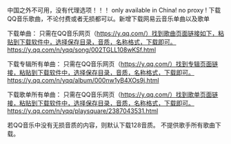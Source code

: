 中国之外不可用，没有代理选项！！！
only available in China! no proxy !
下载QQ音乐歌曲，不论付费或者无损都可以。新增下载网易云音乐单曲以及歌单

下载单曲：
只需在QQ音乐网页（https://y.qq.com/）找到歌曲页面链接如下，粘贴到下载软件中，选择保存目录，音质，名称格式，下载即可。
https://y.qq.com/n/yqq/song/002TGLL108wKSf.html

下载专辑所有单曲：
只需在QQ音乐网页（https://y.qq.com/）找到专辑页面链接，粘贴到下载软件中，选择保存目录，音质，名称格式，下载即可。
https://y.qq.com/n/yqq/album/000nw1yB4XOs9j.html

下载歌单所有单曲：
只需在QQ音乐网页（https://y.qq.com/）找到歌单页面链接，粘贴到下载软件中，选择保存目录，音质，名称格式，下载即可。
https://y.qq.com/n/yqq/playsquare/2387043531.html



若QQ音乐中没有无损音质的内容，则默认下载128音质。
不提供歌手所有歌曲下载。
